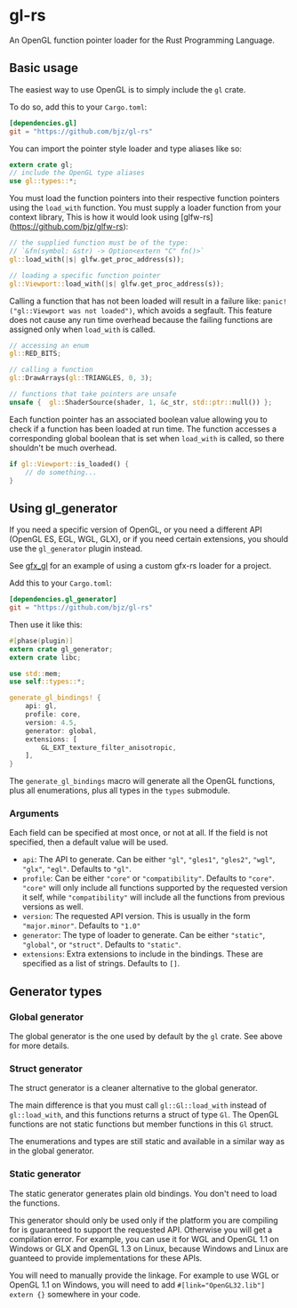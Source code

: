 # gl-rs

An OpenGL function pointer loader for the Rust Programming Language.

## Basic usage

The easiest way to use OpenGL is to simply include the `gl` crate.

To do so, add this to your `Cargo.toml`:

```toml
[dependencies.gl]
git = "https://github.com/bjz/gl-rs"
```

You can import the pointer style loader and type aliases like so:

~~~rust
extern crate gl;
// include the OpenGL type aliases
use gl::types::*;
~~~

You must load the function pointers into their respective function pointers
using the `load_with` function. You must supply a loader function from your
context library, This is how it would look using [glfw-rs]
(https://github.com/bjz/glfw-rs):

~~~rust
// the supplied function must be of the type:
// `&fn(symbol: &str) -> Option<extern "C" fn()>`
gl::load_with(|s| glfw.get_proc_address(s));

// loading a specific function pointer
gl::Viewport::load_with(|s| glfw.get_proc_address(s));
~~~

Calling a function that has not been loaded will result in a failure like:
`panic!("gl::Viewport was not loaded")`, which avoids a segfault. This feature
does not cause any run time overhead because the failing functions are
assigned only when `load_with` is called.

~~~rust
// accessing an enum
gl::RED_BITS;

// calling a function
gl::DrawArrays(gl::TRIANGLES, 0, 3);

// functions that take pointers are unsafe
unsafe {  gl::ShaderSource(shader, 1, &c_str, std::ptr::null()) };
~~~

Each function pointer has an associated boolean value allowing you to
check if a function has been loaded at run time. The function accesses a
corresponding global boolean that is set when `load_with` is called, so there
shouldn't be much overhead.

~~~rust
if gl::Viewport::is_loaded() {
    // do something...
}
~~~

## Using gl_generator

If you need a specific version of OpenGL, or you need a different API
(OpenGL ES, EGL, WGL, GLX), or if you need certain extensions, you should use
the `gl_generator` plugin instead.

See [gfx_gl](https://github.com/gfx-rs/gfx_gl) for an example of using a
custom gfx-rs loader for a project.

Add this to your `Cargo.toml`:

~~~toml
[dependencies.gl_generator]
git = "https://github.com/bjz/gl-rs"
~~~

Then use it like this:

~~~rust
#[phase(plugin)]
extern crate gl_generator;
extern crate libc;

use std::mem;
use self::types::*;

generate_gl_bindings! {
    api: gl,
    profile: core,
    version: 4.5,
    generator: global,
    extensions: [
        GL_EXT_texture_filter_anisotropic,
    ],
}
~~~

The `generate_gl_bindings` macro will generate all the OpenGL functions,
plus all enumerations, plus all types in the `types` submodule.

### Arguments

Each field can be specified at most once, or not at all. If the field is not
specified, then a default value will be used.

- `api`: The API to generate. Can be either `"gl"`, `"gles1"`, `"gles2"`,
  `"wgl"`, `"glx"`, `"egl"`. Defaults to `"gl"`.
- `profile`: Can be either `"core"` or `"compatibility"`. Defaults to
  `"core"`. `"core"` will only include all functions supported by the
  requested version it self, while `"compatibility"` will include all the
  functions from previous versions as well.
- `version`: The requested API version. This is usually in the form
  `"major.minor"`. Defaults to `"1.0"`
- `generator`: The type of loader to generate. Can be either `"static"`,
  `"global"`, or `"struct"`. Defaults to `"static"`.
- `extensions`: Extra extensions to include in the bindings. These are
  specified as a list of strings. Defaults to `[]`.

## Generator types

### Global generator

The global generator is the one used by default by the `gl` crate. See above
for more details.

### Struct generator

The struct generator is a cleaner alternative to the global generator.

The main difference is that you must call `gl::Gl::load_with` instead of
`gl::load_with`, and this functions returns a struct of type `Gl`. The OpenGL
functions are not static functions but member functions in this `Gl` struct.

The enumerations and types are still static and available in a similar way as
in the global generator.

### Static generator

The static generator generates plain old bindings. You don't need to load the
functions.

This generator should only be used only if the platform you are compiling for
is guaranteed to support the requested API. Otherwise you will get a
compilation error.
For example, you can use it for WGL and OpenGL 1.1 on Windows or GLX and
OpenGL 1.3 on Linux, because Windows and Linux are guanteed to provide
implementations for these APIs.

You will need to manually provide the linkage. For example to use WGL or
OpenGL 1.1 on Windows, you will need to add
`#[link="OpenGL32.lib"] extern {}` somewhere in your code.
